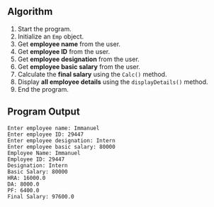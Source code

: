 ## Algorithm
1.  Start the program.
2.  Initialize an `Emp` object.
3.  Get **employee name** from the user.
4.  Get **employee ID** from the user.
5.  Get **employee designation** from the user.
6.  Get **employee basic salary** from the user.
7.  Calculate the **final salary** using the `Calc()` method.
8.  Display **all employee details** using the `displayDetails()` method.
9.  End the program.

## Program Output
```
Enter employee name: Immanuel
Enter employee ID: 29447
Enter employee designation: Intern
Enter employee basic salary: 80000
Employee Name: Immanuel
Employee ID: 29447 
Designation: Intern
Basic Salary: 80000
HRA: 16000.0
DA: 8000.0
PF: 6400.0
Final Salary: 97600.0
```